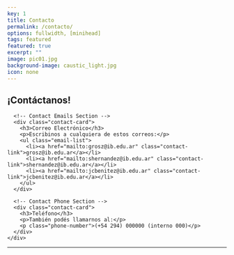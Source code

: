 ```yaml
---
key: 1
title: Contacto
permalink: /contacto/
options: fullwidth, [minihead]
tags: featured
featured: true
excerpt: ""
image: pic01.jpg
background-image: caustic_light.jpg
icon: none
---
```


<section class="contact-section">
  <div class="contact-container">
    <div class="contact-info">
      <h1 class="section-title">¡Contáctanos!</h1>

      <!-- Contact Emails Section -->
      <div class="contact-card">
        <h3>Correo Electrónico</h3>
        <p>Escribinos a cualquiera de estos correos:</p>
        <ul class="email-list">
          <li><a href="mailto:grosz@ib.edu.ar" class="contact-link">grosz@ib.edu.ar</a></li>
          <li><a href="mailto:shernandez@ib.edu.ar" class="contact-link">shernandez@ib.edu.ar</a></li>
          <li><a href="mailto:jcbenitez@ib.edu.ar" class="contact-link">jcbenitez@ib.edu.ar</a></li>
        </ul>
      </div>

      <!-- Contact Phone Section -->
      <div class="contact-card">
        <h3>Teléfono</h3>
        <p>También podés llamarnos al:</p>
        <p class="phone-number">(+54 294) 000000 (interno 000)</p>
      </div>
    </div>


<!-- Boring
Podés contactarte con nosotros por correo electrónico:
<br>
<a href="mailto:grosz@ib.edu.ar">grosz@ib.edu.ar</a>,
<a href="mailto:shernandez@ib.edu.ar">shernandez@ib.edu.ar</a>,
<a href="mailto:jcbenitez@ib.edu.ar">jcbenitez@ib.edu.ar</a>
<br>
Ó por telefono:
<br>
(+54 294) 000000 (interno 000)
-->

---
